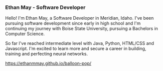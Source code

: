 ### Ethan May - Software Developer
Hello! I'm Ethan May, a Software Developer in Meridian, Idaho. I've been pursuing software development since early in high school and I'm continuing my journey with Boise State University, pursuing a Bachelors in Computer Science. 

So far I've reached intermediate level with Java, Python, HTML/CSS and Javascript. I'm excited to learn more and secure a career in building, training and perfecting neural networks.

https://ethanmmay.github.io/balloon-pop/


